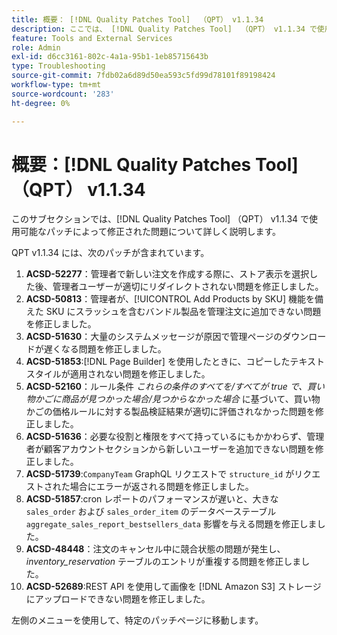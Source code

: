 ```yaml
---
title: 概要： [!DNL Quality Patches Tool]  （QPT） v1.1.34
description: ここでは、 [!DNL Quality Patches Tool]  （QPT） v1.1.34 で使用可能なパッチによって修正された問題について詳しく説明します。
feature: Tools and External Services
role: Admin
exl-id: d6cc3161-802c-4a1a-95b1-1eb85715643b
type: Troubleshooting
source-git-commit: 7fdb02a6d89d50ea593c5fd99d78101f89198424
workflow-type: tm+mt
source-wordcount: '283'
ht-degree: 0%

---
```


# 概要：[!DNL Quality Patches Tool] （QPT） v1.1.34

このサブセクションでは、[!DNL Quality Patches Tool] （QPT） v1.1.34 で使用可能なパッチによって修正された問題について詳しく説明します。

QPT v1.1.34 には、次のパッチが含まれています。

1. **ACSD-52277**：管理者で新しい注文を作成する際に、ストア表示を選択した後、管理者ユーザーが適切にリダイレクトされない問題を修正しました。
1. **ACSD-50813**：管理者が、[!UICONTROL Add Products by SKU] 機能を備えた SKU にスラッシュを含むバンドル製品を管理注文に追加できない問題を修正しました。
1. **ACSD-51630**：大量のシステムメッセージが原因で管理ページのダウンロードが遅くなる問題を修正しました。
1. **ACSD-51853**:[!DNL Page Builder] を使用したときに、コピーしたテキストスタイルが適用されない問題を修正しました。
1. **ACSD-52160**：ルール条件 *これらの条件のすべてを/すべてが true で、買い物かごに商品が見つかった場合/見つからなかった場合* に基づいて、買い物かごの価格ルールに対する製品検証結果が適切に評価されなかった問題を修正しました。
1. **ACSD-51636**：必要な役割と権限をすべて持っているにもかかわらず、管理者が顧客アカウントセクションから新しいユーザーを追加できない問題を修正しました。
1. **ACSD-51739**:`CompanyTeam` GraphQL リクエストで `structure_id` がリクエストされた場合にエラーが返される問題を修正しました。
1. **ACSD-51857**:cron レポートのパフォーマンスが遅いと、大きな `sales_order` および `sales_order_item` のデータベーステーブル `aggregate_sales_report_bestsellers_data` 影響を与える問題を修正しました。
1. **ACSD-48448**：注文のキャンセル中に競合状態の問題が発生し、*inventory_reservation* テーブルのエントリが重複する問題を修正しました。
1. **ACSD-52689**:REST API を使用して画像を [!DNL Amazon S3] ストレージにアップロードできない問題を修正しました。

左側のメニューを使用して、特定のパッチページに移動します。
